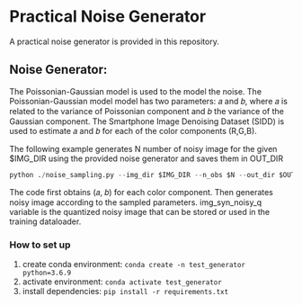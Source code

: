 # Practical Noise Generator

A practical noise generator is provided in this repository.

## Noise Generator:
The Poissonian-Gaussian model is used to the model the noise. The Poissonian-Gaussian model 
model has two parameters: 𝑎 and 𝑏, where 𝑎 is related to the variance of Poissonian component
and 𝑏 the variance of the Gaussian component. The Smartphone Image Denoising Dataset (SIDD) is
used to estimate 𝑎 and 𝑏 for each of the color components (R,G,B).

The following example generates N number of noisy image for the given $IMG_DIR using the provided noise generator and saves them in OUT_DIR
```python
python ./noise_sampling.py --img_dir $IMG_DIR --n_obs $N --out_dir $OUT_DIR
```

The code first obtains (𝑎, 𝑏) for each color component. Then generates noisy image according to the sampled parameters.
img_syn_noisy_q variable is the quantized noisy image that can be stored or used in the training dataloader. 

### How to set up

1) create conda environment: ``conda create -n test_generator python=3.6.9``
2) activate environment: ``conda activate test_generator``
3) install dependencies: ``pip install -r requirements.txt``


<!--
References


----------
```BibTex
[1] @ARTICLE{foi,
  author={Foi, Alessandro and Trimeche, Mejdi and Katkovnik, Vladimir and Egiazarian, Karen},
  journal={IEEE Transactions on Image Processing}, 
  title={Practical Poissonian-Gaussian Noise Modeling and Fitting for Single-Image Raw-Data}, 
  year={2008},
  volume={17},
  number={10},
  pages={1737-1754},
  doi={10.1109/TIP.2008.2001399}}
[2] @InProceedings{SIDD_2018_CVPR,
author = {Abdelhamed, Abdelrahman and Lin, Stephen and Brown, Michael S.},
title = {A High-Quality Denoising Dataset for Smartphone Cameras},
booktitle = {IEEE Conference on Computer Vision and Pattern Recognition (CVPR)},
month = {June},
year = {2018}
}

```
—>

